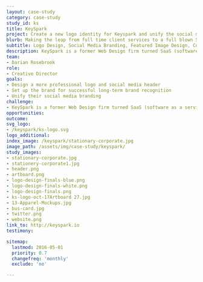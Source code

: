 ```yaml
---
layout: case-study
category: case-study
study_id: ks
title: KeySpark
project: Create a new logo identity for Keyspark and unify the social media
blurb: Making the leap from full time client services to a full blown Software as a Service (SaaS) company requires having a large vision and quality leadership. This kind of pivot is exactly why Tyrel has felt that it’s time to solidify the KeySpark brand’s visuals with professional design.<br/><br/>As they started refocusing their capabilities, we were brought in to refocus the brand, creating something that represented who they were as a company — a group of passionate people dedicating their time to create awesome applications.
subtitle: Logo Design, Social Media Branding, Featured Image Design, Corporate Stationary, Custom Iconography
description: KeySpark is a former Web Design firm turned SaaS (software as a service) company. They enlisted So Magnetic to help them create a new, strong visual brand identity to reconnect with their original comapany vision and launch their venture as creators of incredibly useful software products.
team:
- Darian Rosebrook
role:
- Creative Director
goals:
- Design a more professional logo and social media header
- Set up the brand for successful long-term brand recognition
- Unify their social media branding
challenge:
- KeySpark is a former Web Design firm turned SaaS (software as a service) company. They enlisted So Magnetic to help them create a new, strong visual brand identity to reconnect with their original comapany vision and launch their venture as creators of incredibly useful software products.
opportunities:
outcome:
svg_logo:
- /keyspark/ks-logo.svg
logo_additional:
index_image: /keyspark/stationary-corporate.jpg
image_path: /assets/img/case-study/keyspark/
study_images:
- stationary-corporate.jpg
- stationery-corporate1.jpg
- header.png
- artboard.png
- logo-design-finals-blue.png
- logo-design-finals-white.png
- logo-design-finals.png
- ks-logo-oct-17Artboard 27.jpg
- 13-Apparel-Mockups.jpg
- bus-card.jpg
- twitter.png
- website.png
link_to: http://keyspark.io
testimony:

sitemap:
  lastmod: 2016-05-01
  priority: 0.7
  changefreq: 'monthly'
  exclude: 'no'

---
```

